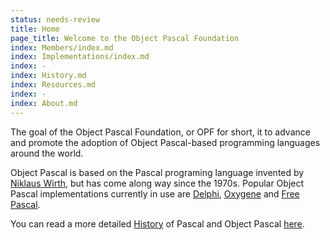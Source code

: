 ```yaml
---
status: needs-review
title: Home
page_title: Welcome to the Object Pascal Foundation 
index: Members/index.md
index: Implementations/index.md
index: -
index: History.md
index: Resources.md
index: -
index: About.md
---
```


The goal of the Object Pascal Foundation, or OPF for short, it to advance and promote the adoption of Object Pascal-based programming languages around the world.

Object Pascal is based on the Pascal programing language invented by [Niklaus Wirth](https://en.wikipedia.org/wiki/Niklaus_Wirth), but has come along way since the 1970s. Popular Object Pascal implementations currently in use are [Delphi](/Implementations/Delphi), [Oxygene](/Implementations/Oxygene) and [Free Pascal](/Implementations/FPC).

You can read a more detailed [History](/History) of Pascal and Object Pascal [here](/History).
